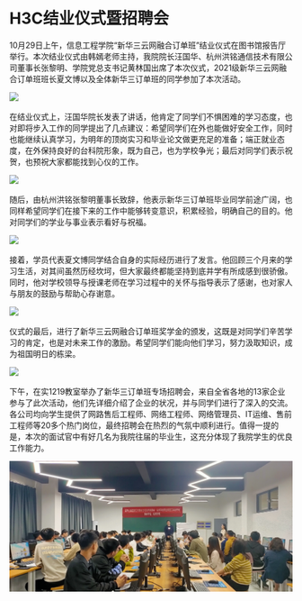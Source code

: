 # H3C结业仪式暨招聘会

10月29日上午，信息工程学院“新华三云网融合订单班”结业仪式在图书馆报告厅举行。本次结业仪式由韩嫣老师主持，我院院长汪国华、杭州洪铭通信技术有限公司董事长张黎明、学院党总支书记黄林国出席了本次仪式，2021级新华三云网融合订单班班长夏文博以及全体新华三订单班的同学参加了本次活动。

![](H3C结业仪式.assets/微信图片_20211029190222.jpg)

在结业仪式上，汪国华院长发表了讲话，他肯定了同学们不惧困难的学习态度，也对即将步入工作的同学提出了几点建议：希望同学们在外也能做好安全工作，同时也能继续认真学习，为明年的顶岗实习和毕业论文做更充足的准备；端正就业态度，在外保持良好的台科院形象，既为自己，也为学校争光；最后对同学们表示祝贺，也预祝大家都能找到心仪的工作。

![](H3C结业仪式.assets/微信图片_20211029190340.jpg)

随后，由杭州洪铭张黎明董事长致辞，他表示新华三订单班毕业同学前途广阔，也同样希望同学们在接下来的工作中能够转变意识，积累经验，明确自己的目的。他对同学们的学业与事业表示看好与祝福。

![](H3C结业仪式.assets/微信图片_20211029190442.jpg)

接着，学员代表夏文博同学结合自身的实际经历进行了发言。他回顾三个月来的学习生活，对其间虽然历经坎坷，但大家最终都能坚持到底并学有所成感到很骄傲。同时，他对学校领导与授课老师在学习过程中的关怀与指导表示了感谢，也对家人与朋友的鼓励与帮助心存谢意。

![](H3C结业仪式.assets/微信图片_20211029191006.jpg)

仪式的最后，进行了新华三云网融合订单班奖学金的颁发，这既是对同学们辛苦学习的肯定，也是对未来工作的激励。希望同学们能向他们学习，努力汲取知识，成为祖国明日的栋梁。

![](H3C结业仪式.assets/微信图片_20211029190332.jpg)

下午，在实1219教室举办了新华三订单班专场招聘会，来自全省各地的13家企业参与了此次活动，他们先详细介绍了企业的状况，并与同学们进行了深入的交流。各公司均向学生提供了网路售后工程师、网络工程师、网络管理员、IT运维、售前工程师等20多个热门岗位，最终招聘会在热烈的气氛中顺利进行。值得一提的是，本次的面试官中有好几名为我院往届的毕业生，这充分体现了我院学生的优良工作能力。

![](H3C结业仪式.assets/微信图片_20211029190346.jpg)

